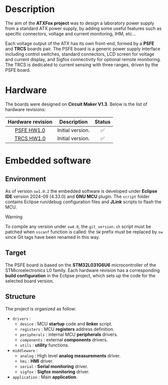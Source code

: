 # Description

The aim of the **ATXFox project** was to design a laboratory power supply from a standard ATX power supply, by adding some useful features such as specific connectors, voltage and current monitoring, IHM, etc...

Each voltage output of the ATX has its own front-end, formed by a **PSFE** and **TRCS** boards pair. The PSFE board is a generic power supply interface including control switches, standard connectors, LCD screen for voltage and current display, and Sigfox connectivity for optional remote monitoring. The TRCS is dedicated to current sensing with three ranges, driven by the PSFE board.

# Hardware

The boards were designed on **Circuit Maker V1.3**. Below is the list of hardware revisions:

| Hardware revision | Description | Status |
|:---:|:---:|:---:|
| [PSFE HW1.0](https://365.altium.com/files/C6DA5B00-C92D-11EB-A2F6-0A0ABF5AFC1B) | Initial version. | :white_check_mark: |
| [TRCS HW1.0](https://365.altium.com/files/C4EB9CA3-C92D-11EB-A2F6-0A0ABF5AFC1B) | Initial version. | :white_check_mark: |

# Embedded software

## Environment

As of version `sw1.0.2` the embedded software is developed under **Eclipse IDE** version 2024-09 (4.33.0) and **GNU MCU** plugin. The `script` folder contains Eclipse run/debug configuration files and **JLink** scripts to flash the MCU.

> [!WARNING]
> To compile any version under `sw4.0`, the `git_version.sh` script must be patched when `sscanf` function is called: the `SW` prefix must be replaced by `sw` since Git tags have been renamed in this way.

## Target

The PSFE board is based on the **STM32L031G6U6** microcontroller of the STMicroelectronics L0 family. Each hardware revision has a corresponding **build configuration** in the Eclipse project, which sets up the code for the selected board version.

## Structure

The project is organized as follow:

* `drivers` :
    * `device` : MCU **startup** code and **linker** script.
    * `registers` : MCU **registers** address definition.
    * `peripherals` : internal MCU **peripherals** drivers.
    * `components` : external **components** drivers.
    * `utils` : **utility** functions.
* `middleware` :
    * `analog` : High level **analog measurements** driver.
    * `hmi` : **HMI** driver.
    * `serial` : **Serial monitoring** driver.
    * `sigfox` : **Sigfox monitoring** driver.
* `application` : Main **application**.
